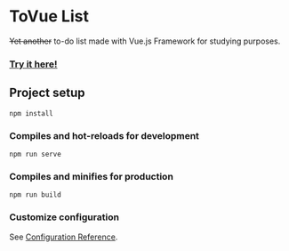 # ToVue List
~~Yet another~~ to-do list made with Vue.js Framework for studying purposes.

### **[Try it here!](https://tovue-list-8artua6gc-igoracmelo.vercel.app/)**


## Project setup
```
npm install
```

### Compiles and hot-reloads for development
```
npm run serve
```

### Compiles and minifies for production
```
npm run build
```

### Customize configuration
See [Configuration Reference](https://cli.vuejs.org/config/).

